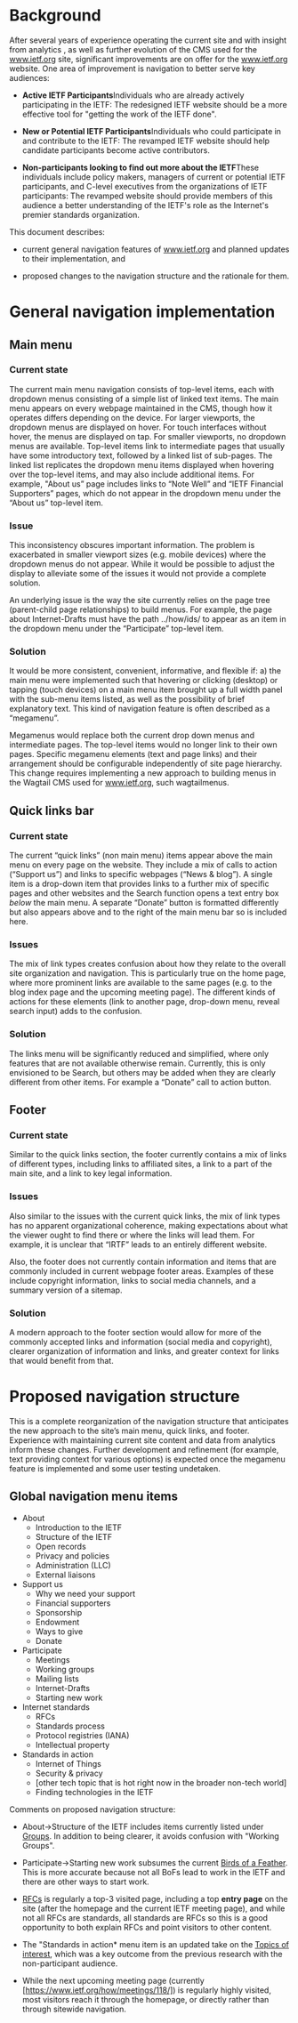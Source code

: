 
# Background
After several years of experience operating the current site and with insight from analytics , as well as further evolution of the CMS used for the www.ietf.org site, significant improvements are on offer for the www.ietf.org website. One area of improvement is navigation to better serve key audiences:

+ **Active IETF Participants**Individuals who are already actively participating in the IETF: The redesigned IETF website should be a more effective tool for "getting the work of the IETF done".

+ **New or Potential IETF Participants**Individuals who could participate in and contribute to the IETF: The revamped IETF website should help candidate participants become active contributors.

+ **Non-participants looking to find out more about the IETF**These individuals include policy makers, managers of current or potential IETF participants, and C-level executives from the organizations of IETF participants: The revamped website should provide members of this audience a better understanding of the IETF's role as the Internet's premier standards organization.

This document describes:
+ current general navigation features of www.ietf.org and planned updates to their implementation, and

+ proposed changes to the navigation structure and the rationale for them.

# General navigation implementation

## Main menu 

### Current state
The current main menu navigation consists of top-level items, each with dropdown menus consisting of a simple list of linked text items. The main menu appears on every webpage maintained in the CMS, though how it operates differs depending on the device. For larger viewports, the dropdown menus are displayed on hover. For touch interfaces without hover, the menus are displayed on tap. For smaller viewports, no dropdown menus are available.
Top-level items link to intermediate pages that usually have some introductory text, followed by a linked list of sub-pages. The linked list replicates the dropdown menu items displayed when hovering over the top-level items, and may also include additional items. For example,  "About us” page includes links to “Note Well” and “IETF Financial Supporters” pages, which do not appear in the dropdown menu under the “About us” top-level item.

### Issue
This inconsistency obscures important information. The problem is exacerbated in smaller viewport sizes (e.g. mobile devices) where the dropdown menus do not appear. While it would be possible to adjust the display to alleviate some of the issues it would not provide a complete solution.

An underlying issue is the way the site currently relies on the page tree (parent-child page relationships) to build menus. For example, the page about Internet-Drafts must have the path ../how/ids/ to appear as an item in the dropdown menu under the “Participate” top-level item.

### Solution
It would be more consistent, convenient, informative, and flexible if: a) the main menu were implemented such that hovering or clicking (desktop) or tapping (touch devices) on a main menu item brought up a full width panel with the sub-menu items listed, as well as the possibility of brief explanatory text. This kind of navigation feature is often described as a  “megamenu”. 

Megamenus would replace both the current drop down menus and intermediate pages. The top-level items would no longer link to their own pages. Specific megamenu elements (text and page links) and their arrangement should be configurable independently of site page hierarchy. This change requires implementing a new approach to building menus in the Wagtail CMS used for www.ietf.org, such wagtailmenus.

## Quick links bar

### Current state
The current “quick links” (non main menu) items appear above the main menu on every page on the website. They include a mix of calls to action (“Support us”) and links to specific webpages (“News & blog”). A single item is a drop-down item that provides links to a further mix of specific pages and other websites and the Search function opens a text entry box *below* the main menu. A separate “Donate” button is formatted differently but also appears above and to the right of the main menu bar so is included here.

### Issues
The mix of link types creates confusion about how they relate to the overall site organization and navigation. This is particularly true on the home page, where more prominent links are available to the same pages (e.g. to the blog index page and the upcoming meeting page). The different kinds of actions for these elements  (link to another page, drop-down menu, reveal search input) adds to the confusion.

### Solution
The links menu will be significantly reduced and simplified, where only features that are not available otherwise remain. Currently, this is only envisioned to be Search, but others may be added when they are clearly different from other items. For example a “Donate” call to action button.

## Footer

### Current state
Similar to the quick links section, the footer currently contains a mix of links of different types, including links to affiliated sites, a link to a part of the main site, and a link to key legal information. 

### Issues
Also similar to the issues with the current quick links, the mix of link types has no apparent organizational coherence, making expectations about what the viewer ought to find there or where the links will lead them. For example, it is unclear that “IRTF” leads to an entirely different website. 

Also, the footer does not currently contain information and items that are commonly included in current webpage footer areas. Examples of these include copyright information, links to social media channels, and a summary version of a sitemap.

### Solution
A modern approach to the footer section would allow for more of the commonly accepted links and information (social media and copyright), clearer organization of information and links, and greater context for links that would benefit from that.

# Proposed navigation structure
This is a complete reorganization of the navigation structure that anticipates the new approach to the site’s main menu, quick links, and footer. Experience with maintaining current site content and data from analytics inform these changes. Further development and refinement (for example, text providing context for various options) is expected once the megamenu feature is implemented and some user testing undetaken.

## Global navigation menu items
* About
  * Introduction to the IETF
  * Structure of the IETF
  * Open records
  * Privacy and policies
  * Administration (LLC)
  * External liaisons
* Support us
  * Why we need your support
  * Financial supporters
  * Sponsorship
  * Endowment
  * Ways to give
  * Donate
* Participate
  * Meetings
  * Working groups
  * Mailing lists
  * Internet-Drafts
  * Starting new work
* Internet standards
  * RFCs
  * Standards process
  * Protocol registries (IANA)
  * Intellectual property
* Standards in action
  * Internet of Things
  * Security & privacy
  * [other tech topic that is hot right now in the broader non-tech world]
  * Finding technologies in the IETF

Comments on proposed navigation structure:
* About->Structure of the IETF includes items currently listed under [Groups](https://www.ietf.org/about/groups/). In addition to being clearer, it avoids confusion with "Working Groups".

* Participate->Starting new work subsumes the current [Birds of a Feather](https://www.ietf.org/how/bofs/). This is more accurate because not all BoFs lead to work in the IETF and there are other ways to start work.

* [RFCs](https://www.ietf.org/standards/rfcs/) is regularly a top-3 visited page, including a top **entry page** on the site (after the homepage and the current IETF meeting page), and while not all RFCs are standards, all standards are RFCs so this is a good opportunity to both explain RFCs and point visitors to other content.

* The "Standards in action* menu item is an updated take on the [Topics of interest](https://www.ietf.org/topics/), which was a key outcome from the previous research with the non-participant audience.

* While the next upcoming meeting page (currently [https://www.ietf.org/how/meetings/118/]) is regularly highly visited, most visitors reach it through the homepage, or directly rather than through sitewide navigation.
